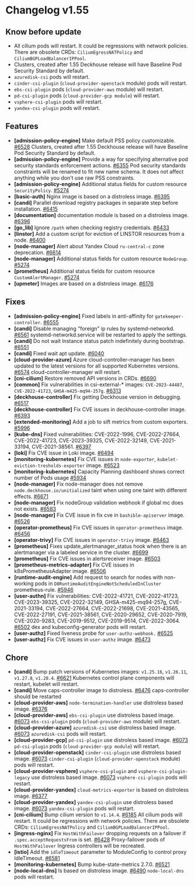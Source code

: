 # Changelog v1.55

## Know before update


 - All cilium pods will restart. It could be regressions with network policies. There are obsolete CRDs: `CiliumEgressNATPolicy` and `CiliumBGPLoadBalancerIPPool`.
 - Clusters, created after 1.55 Deckhouse release will have Baseline Pod Security Standard by default.
 - `azuredisk-csi` pods will restart.
 - `cinder-csi-plugin` (`cloud-provider-openstack` module) pods will restart.
 - `ebs-csi-plugin` pods (`cloud-provider-aws` module) will restart.
 - `pd-csi-plugin` pods (`cloud-provider-gcp module`) will restart.
 - `vsphere-csi-plugin` pods will restart.
 - `yandex-csi-plugin` pods will restart.

## Features


 - **[admission-policy-engine]** Make default PSS policy customizable. [#6528](https://github.com/deckhouse/deckhouse/pull/6528)
    Clusters, created after 1.55 Deckhouse release will have Baseline Pod Security Standard by default.
 - **[admission-policy-engine]** Provide a way for specifying alternative pod security standards enforcement actions. [#6355](https://github.com/deckhouse/deckhouse/pull/6355)
    Pod security standards constraints will be renamed to fit new name schema. It does not affect anything while you don't use raw PSS constraints.
 - **[admission-policy-engine]** Additional status fields for custom resource `SecurityPolicy`. [#5274](https://github.com/deckhouse/deckhouse/pull/5274)
 - **[basic-auth]** Nginx image is based on a distroless image. [#6395](https://github.com/deckhouse/deckhouse/pull/6395)
 - **[candi]** Parallel download registry packages in separate step before installation. [#6415](https://github.com/deckhouse/deckhouse/pull/6415)
 - **[documentation]** documentation module is based on a distroless image. [#6396](https://github.com/deckhouse/deckhouse/pull/6396)
 - **[go_lib]** Ignore `/path` when checking registry credentials. [#6433](https://github.com/deckhouse/deckhouse/pull/6433)
 - **[linstor]** Add a custom script for eviction of LINSTOR resources from a node. [#6400](https://github.com/deckhouse/deckhouse/pull/6400)
 - **[node-manager]** Alert about Yandex Cloud `ru-central-c` zone deprecation. [#6614](https://github.com/deckhouse/deckhouse/pull/6614)
 - **[node-manager]** Additional status fields for custom resource `NodeGroup`. [#5274](https://github.com/deckhouse/deckhouse/pull/5274)
 - **[prometheus]** Additional status fields for custom resource `CustomAlertManager`. [#5274](https://github.com/deckhouse/deckhouse/pull/5274)
 - **[upmeter]** Images are based on a distroless image. [#6176](https://github.com/deckhouse/deckhouse/pull/6176)

## Fixes


 - **[admission-policy-engine]** Fixed labels in anti-affinity for `gatekeeper-controller`. [#6555](https://github.com/deckhouse/deckhouse/pull/6555)
 - **[candi]** Disable managing "foreign" ip rules by systemd-networkd. [#6561](https://github.com/deckhouse/deckhouse/pull/6561)
    systemd-networkd.service will be restarted to apply the settings.
 - **[candi]** Do not wait Instance status patch indefinitely during bootstrap. [#6551](https://github.com/deckhouse/deckhouse/pull/6551)
 - **[candi]** Fixed wait apt update. [#6040](https://github.com/deckhouse/deckhouse/pull/6040)
 - **[cloud-provider-azure]** Azure cloud-controller-manager has been updated to the latest versions for all supported Kubernetes versions. [#6574](https://github.com/deckhouse/deckhouse/pull/6574)
    cloud-controller-manager will restart.
 - **[cni-cilium]** Restore removed API versions in CRDs. [#6690](https://github.com/deckhouse/deckhouse/pull/6690)
 - **[common]** Fix vulnerabilities in csi-external-* images: `CVE-2023-44487`, `CVE-2022-41723`, `GHSA-m425-mq94-257g`. [#6313](https://github.com/deckhouse/deckhouse/pull/6313)
 - **[deckhouse-controller]** Fix getting Deckhouse version in debugging. [#6517](https://github.com/deckhouse/deckhouse/pull/6517)
 - **[deckhouse-controller]** Fix CVE issues in deckhouse-controller image. [#6393](https://github.com/deckhouse/deckhouse/pull/6393)
 - **[extended-monitoring]** Add a job to sift metrics from custom exporters. [#5996](https://github.com/deckhouse/deckhouse/pull/5996)
 - **[kube-dns]** Fixed vulnerabilities: CVE-2022-1996, CVE-2022-27664, CVE-2022-41723, CVE-2023-39325, CVE-2022-32149, CVE-2021-33194, CVE-2021-38561. [#6397](https://github.com/deckhouse/deckhouse/pull/6397)
 - **[loki]** Fix CVE issue in Loki image. [#6494](https://github.com/deckhouse/deckhouse/pull/6494)
 - **[monitoring-kubernetes]** Fix CVE issues in `node-exporter`, `kubelet-eviction-tresholds-exporter` image. [#6523](https://github.com/deckhouse/deckhouse/pull/6523)
 - **[monitoring-kubernetes]** Capacity Planning dashboard shows correct number of Pods usage [#5934](https://github.com/deckhouse/deckhouse/pull/5934)
 - **[node-manager]** Fix node-manager does not remove `node.deckhouse.io/unitialized` taint when using one taint with different effects. [#6671](https://github.com/deckhouse/deckhouse/pull/6671)
 - **[node-manager]** Fix nodeGroup validation webhook if global mc does not exists. [#6583](https://github.com/deckhouse/deckhouse/pull/6583)
 - **[node-manager]** Fix CVE issue in fix cve in `bashible-apiserver` image. [#6526](https://github.com/deckhouse/deckhouse/pull/6526)
 - **[operator-prometheus]** Fix CVE issues in `operator-prometheus` image. [#6456](https://github.com/deckhouse/deckhouse/pull/6456)
 - **[operator-trivy]** Fix CVE issues in `operator-trivy` image. [#6463](https://github.com/deckhouse/deckhouse/pull/6463)
 - **[prometheus]** Fixes update_alertmanager_status hook when there is an alertmanager via a labeled service in the cluster. [#6699](https://github.com/deckhouse/deckhouse/pull/6699)
 - **[prometheus]** Fix CVE issues in alertsreceiver image. [#6503](https://github.com/deckhouse/deckhouse/pull/6503)
 - **[prometheus-metrics-adapter]** Fix CVE issues in k8sPrometheusAdapter image. [#6506](https://github.com/deckhouse/deckhouse/pull/6506)
 - **[runtime-audit-engine]** Add request to search for nodes with non-working pods in `D8RuntimeAuditEngineNotScheduledInCluster` prometheus-rule. [#5946](https://github.com/deckhouse/deckhouse/pull/5946)
 - **[user-authn]** Fix vulnerabilities: CVE-2022-41721, CVE-2022-41723, CVE-2023-39325, CVE-2022-32149, GHSA-m425-mq94-257g, CVE-2021-33194, CVE-2022-27664, CVE-2022-21698, CVE-2021-43565, CVE-2022-27191, CVE-2021-38561, CVE-2020-29652, CVE-2020-7919, CVE-2020-9283, CVE-2019-9512, CVE-2019-9514, CVE-2022-3064. [#6502](https://github.com/deckhouse/deckhouse/pull/6502)
    dex and kubeconfig-generator pods will restart.
 - **[user-authz]** Fixed liveness probe for `user-authz-webhook.` [#6525](https://github.com/deckhouse/deckhouse/pull/6525)
 - **[user-authz]** Fix CVE issues in `user-authz` image. [#6473](https://github.com/deckhouse/deckhouse/pull/6473)

## Chore


 - **[candi]** Bump patch versions of Kubernetes images: `v1.25.16`, `v1.26.11`, `v1.27.8`, `v1.28.4`. [#6621](https://github.com/deckhouse/deckhouse/pull/6621)
    Kubernetes control plane components will restart, kubelet will restart.
 - **[candi]** Move caps-controller image to distroless. [#6476](https://github.com/deckhouse/deckhouse/pull/6476)
    caps-controller should be restarted
 - **[cloud-provider-aws]** `node-termination-handler` use distroless based image. [#6376](https://github.com/deckhouse/deckhouse/pull/6376)
 - **[cloud-provider-aws]** `ebs-csi-plugin` use distroless based image. [#6073](https://github.com/deckhouse/deckhouse/pull/6073)
    `ebs-csi-plugin` pods (`cloud-provider-aws` module) will restart.
 - **[cloud-provider-azure]** `azuredisk-csi` use distroless based image. [#6073](https://github.com/deckhouse/deckhouse/pull/6073)
    `azuredisk-csi` pods will restart.
 - **[cloud-provider-gcp]** `pd-csi-plugin` use distroless based image. [#6073](https://github.com/deckhouse/deckhouse/pull/6073)
    `pd-csi-plugin` pods (`cloud-provider-gcp module`) will restart.
 - **[cloud-provider-openstack]** `cinder-csi-plugin` use distroless based image. [#6073](https://github.com/deckhouse/deckhouse/pull/6073)
    `cinder-csi-plugin` (`cloud-provider-openstack` module) pods will restart.
 - **[cloud-provider-vsphere]** `vsphere-csi-plugin` and `vsphere-csi-plugin-legacy` use distroless based image. [#6073](https://github.com/deckhouse/deckhouse/pull/6073)
    `vsphere-csi-plugin` pods will restart.
 - **[cloud-provider-yandex]** `cloud-metrics-exporter` is based on distroless image. [#6377](https://github.com/deckhouse/deckhouse/pull/6377)
 - **[cloud-provider-yandex]** `yandex-csi-plugin` use distroless based image. [#6073](https://github.com/deckhouse/deckhouse/pull/6073)
    `yandex-csi-plugin` pods will restart.
 - **[cni-cilium]** Bump cilium version to `v1.14.4`. [#6185](https://github.com/deckhouse/deckhouse/pull/6185)
    All cilium pods will restart. It could be regressions with network policies. There are obsolete CRDs: `CiliumEgressNATPolicy` and `CiliumBGPLoadBalancerIPPool`.
 - **[ingress-nginx]** Fix `HostWithFailover` dropping requests on a failover if `.spec.acceptRequestsFrom` is set. [#6428](https://github.com/deckhouse/deckhouse/pull/6428)
    Proxy-failover pods of `HostWithFailover` Ingress controllers will be recreated.
 - **[istio]** Add the `idleTimeout` parameter to ModuleСonfig to control proxy IdleTimeout. [#6581](https://github.com/deckhouse/deckhouse/pull/6581)
 - **[monitoring-kubernetes]** Bump kube-state-metrics 2.7.0. [#6521](https://github.com/deckhouse/deckhouse/pull/6521)
 - **[node-local-dns]** Is based on distroless image. [#6490](https://github.com/deckhouse/deckhouse/pull/6490)
    `node-local-dns` pods will restart.

